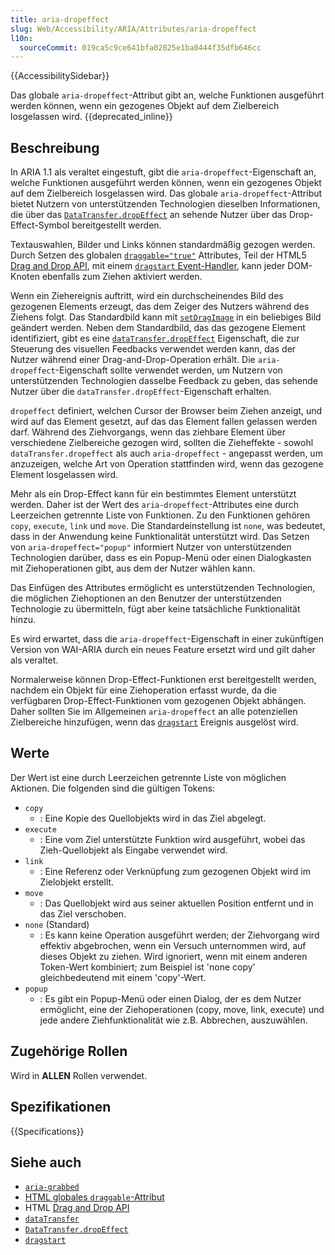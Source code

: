 ```yaml
---
title: aria-dropeffect
slug: Web/Accessibility/ARIA/Attributes/aria-dropeffect
l10n:
  sourceCommit: 019ca5c9ce641bfa02825e1ba0444f35dfb646cc
---
```


{{AccessibilitySidebar}}

Das globale `aria-dropeffect`-Attribut gibt an, welche Funktionen ausgeführt werden können, wenn ein gezogenes Objekt auf dem Zielbereich losgelassen wird. {{deprecated_inline}}

## Beschreibung

In ARIA 1.1 als veraltet eingestuft, gibt die `aria-dropeffect`-Eigenschaft an, welche Funktionen ausgeführt werden können, wenn ein gezogenes Objekt auf dem Zielbereich losgelassen wird. Das globale `aria-dropeffect`-Attribut bietet Nutzern von unterstützenden Technologien dieselben Informationen, die über das [`DataTransfer.dropEffect`](/de/docs/Web/API/DataTransfer/dropEffect) an sehende Nutzer über das Drop-Effect-Symbol bereitgestellt werden.

Textauswahlen, Bilder und Links können standardmäßig gezogen werden. Durch Setzen des globalen [`draggable="true"`](/de/docs/Web/HTML/Global_attributes/draggable) Attributes, Teil der HTML5 [Drag and Drop API](/de/docs/Web/API/HTML_Drag_and_Drop_API), mit einem [`dragstart` Event-Handler](/de/docs/Web/API/HTMLElement/dragstart_event), kann jeder DOM-Knoten ebenfalls zum Ziehen aktiviert werden.

Wenn ein Ziehereignis auftritt, wird ein durchscheinendes Bild des gezogenen Elements erzeugt, das dem Zeiger des Nutzers während des Ziehens folgt. Das Standardbild kann mit [`setDragImage`](/de/docs/Web/API/DataTransfer/setDragImage) in ein beliebiges Bild geändert werden. Neben dem Standardbild, das das gezogene Element identifiziert, gibt es eine [`dataTransfer.dropEffect`](/de/docs/Web/API/DataTransfer/dropEffect) Eigenschaft, die zur Steuerung des visuellen Feedbacks verwendet werden kann, das der Nutzer während einer Drag-and-Drop-Operation erhält. Die `aria-dropeffect`-Eigenschaft sollte verwendet werden, um Nutzern von unterstützenden Technologien dasselbe Feedback zu geben, das sehende Nutzer über die `dataTransfer.dropEffect`-Eigenschaft erhalten.

`dropeffect` definiert, welchen Cursor der Browser beim Ziehen anzeigt, und wird auf das Element gesetzt, auf das das Element fallen gelassen werden darf. Während des Ziehvorgangs, wenn das ziehbare Element über verschiedene Zielbereiche gezogen wird, sollten die Zieheffekte - sowohl `dataTransfer.dropeffect` als auch `aria-dropeffect` - angepasst werden, um anzuzeigen, welche Art von Operation stattfinden wird, wenn das gezogene Element losgelassen wird.

Mehr als ein Drop-Effect kann für ein bestimmtes Element unterstützt werden. Daher ist der Wert des `aria-dropeffect`-Attributes eine durch Leerzeichen getrennte Liste von Funktionen. Zu den Funktionen gehören `copy`, `execute`, `link` und `move`. Die Standardeinstellung ist `none`, was bedeutet, dass in der Anwendung keine Funktionalität unterstützt wird. Das Setzen von `aria-dropeffect="popup"` informiert Nutzer von unterstützenden Technologien darüber, dass es ein Popup-Menü oder einen Dialogkasten mit Ziehoperationen gibt, aus dem der Nutzer wählen kann.

Das Einfügen des Attributes ermöglicht es unterstützenden Technologien, die möglichen Ziehoptionen an den Benutzer der unterstützenden Technologie zu übermitteln, fügt aber keine tatsächliche Funktionalität hinzu.

Es wird erwartet, dass die `aria-dropeffect`-Eigenschaft in einer zukünftigen Version von WAI-ARIA durch ein neues Feature ersetzt wird und gilt daher als veraltet.

Normalerweise können Drop-Effect-Funktionen erst bereitgestellt werden, nachdem ein Objekt für eine Ziehoperation erfasst wurde, da die verfügbaren Drop-Effect-Funktionen vom gezogenen Objekt abhängen. Daher sollten Sie im Allgemeinen `aria-dropeffect` an alle potenziellen Zielbereiche hinzufügen, wenn das [`dragstart`](/de/docs/Web/API/HTMLElement/dragstart_event) Ereignis ausgelöst wird.

## Werte

Der Wert ist eine durch Leerzeichen getrennte Liste von möglichen Aktionen. Die folgenden sind die gültigen Tokens:

- `copy`
  - : Eine Kopie des Quellobjekts wird in das Ziel abgelegt.
- `execute`
  - : Eine vom Ziel unterstützte Funktion wird ausgeführt, wobei das Zieh-Quellobjekt als Eingabe verwendet wird.
- `link`
  - : Eine Referenz oder Verknüpfung zum gezogenen Objekt wird im Zielobjekt erstellt.
- `move`
  - : Das Quellobjekt wird aus seiner aktuellen Position entfernt und in das Ziel verschoben.
- `none` (Standard)
  - : Es kann keine Operation ausgeführt werden; der Ziehvorgang wird effektiv abgebrochen, wenn ein Versuch unternommen wird, auf dieses Objekt zu ziehen. Wird ignoriert, wenn mit einem anderen Token-Wert kombiniert; zum Beispiel ist 'none copy' gleichbedeutend mit einem 'copy'-Wert.
- `popup`
  - : Es gibt ein Popup-Menü oder einen Dialog, der es dem Nutzer ermöglicht, eine der Ziehoperationen (copy, move, link, execute) und jede andere Ziehfunktionalität wie z.B. Abbrechen, auszuwählen.

## Zugehörige Rollen

Wird in **ALLEN** Rollen verwendet.

## Spezifikationen

{{Specifications}}

## Siehe auch

- [`aria-grabbed`](/de/docs/Web/Accessibility/ARIA/Attributes/aria-grabbed)
- [HTML globales `draggable`-Attribut](/de/docs/Web/HTML/Global_attributes/draggable)
- HTML [Drag and Drop API](/de/docs/Web/API/HTML_Drag_and_Drop_API)
- [`dataTransfer`](/de/docs/Web/API/DataTransfer)
- [`DataTransfer.dropEffect`](/de/docs/Web/API/DataTransfer/dropEffect)
- [`dragstart`](/de/docs/Web/API/HTMLElement/dragstart_event)
